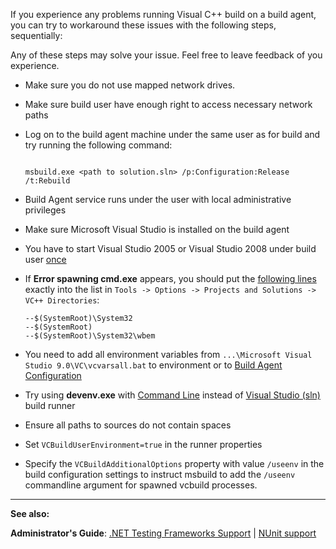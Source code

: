 [//]: # (title: Visual C Build Issues)
[//]: # (auxiliary-id: Visual C Build Issues)
If you experience any problems running Visual C\+\+ build on a build agent, you can try to workaround these issues with the following steps, sequentially:


<note>

Any of these steps may solve your issue. Feel free to leave feedback of you experience.
</note>


	
* Make sure you do not use mapped network drives.
	
* Make sure build user have enough right to access necessary network paths
	
* Log on to the build agent machine under the same user as for build and try running the following command:

    ```Shell
    
    msbuild.exe <path to solution.sln> /p:Configuration:Release /t:Rebuild
    
    ```

* Build Agent service runs under the user with local administrative privileges
	
* Make sure Microsoft Visual Studio is installed on the build agent
	
* You have to start Visual Studio 2005 or Visual Studio 2008 under build user [once](http://www.jetbrains.net/devnet/message/5233781#5233781)
	
* If __Error spawning cmd.exe__ appears, you should put the [following lines](http://www.jetbrains.net/devnet/message/5217957#5217957) exactly into the list in `Tools -> Options -> Projects and Solutions -> VC++ Directories`:

    ```Shell
    --$(SystemRoot)\System32
    --$(SystemRoot)
    --$(SystemRoot)\System32\wbem

    ```
	
* You need to add all environment variables from `...\Microsoft Visual Studio 9.0\VC\vcvarsall.bat` to environment or to [Build Agent Configuration](build-agent-configuration.md)
	
* Try using __devenv.exe__ with [Command Line](command-line.md) instead of [Visual Studio (sln)](visual-studio-sln.md) build runner
	
* Ensure all paths to sources do not contain spaces
	
* Set `VCBuildUserEnvironment=true` in the runner properties
	
* Specify the `VCBuildAdditionalOptions` property with value `/useenv` in the build configuration settings to instruct msbuild to add the `/useenv` commandline argument for spawned vcbuild processes.

__ __
 
 __See also:__


__Administrator's Guide__: [.NET Testing Frameworks Support](net-testing-frameworks-support.md) | [NUnit support](nunit-support.md)
